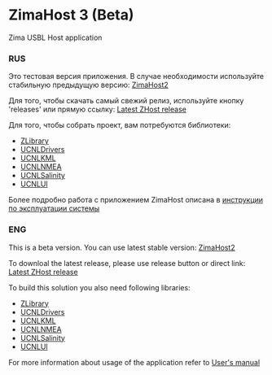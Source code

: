 # ZimaHost 3 (Beta)
Zima USBL Host application

### RUS

Это тестовая версия приложения. В случае необходимости используйте стабильную предыдущую версию: [ZimaHost2](https://github.com/ucnl/ZimaHost2)  

Для того, чтобы скачать самый свежий релиз, используйте кнопку 'releases' или прямую ссылку: [Latest ZHost release](https://github.com/ucnl/ZHost/releases/download/1.0/ZHost.zip)  
  
Для того, чтобы собрать проект, вам потребуются библиотеки:  
  
* [ZLibrary](https://github.com/ucnl/ZLibrary)
* [UCNLDrivers](https://github.com/ucnl/UCNLDrivers)
* [UCNLKML](https://github.com/ucnl/UCNLKML)
* [UCNLNMEA](https://github.com/ucnl/UCNLNMEA)
* [UCNLSalinity](https://github.com/ucnl/UCNLSalinity)
* [UCNLUI](https://github.com/ucnl/UCNLUI)
  
Более подробно работа с приложением ZimaHost описана в [инструкции по эксплуатации системы](https://github.com/ucnl/Docs/blob/master/RU/Zima/ZIMA_Users_manual_ru.pdf)  
  
  
### ENG  

This is a beta version. You can use latest stable version: [ZimaHost2](https://github.com/ucnl/ZimaHost2)  
  
To downloal the latest release, please use release button or direct link: [Latest ZHost release](https://github.com/ucnl/ZHost/releases/download/1.0/ZHost.zip)  
  
To build this solution you also need following libraries:  
  
* [ZLibrary](https://github.com/ucnl/ZLibrary)
* [UCNLDrivers](https://github.com/ucnl/UCNLDrivers)
* [UCNLKML](https://github.com/ucnl/UCNLKML)
* [UCNLNMEA](https://github.com/ucnl/UCNLNMEA)
* [UCNLSalinity](https://github.com/ucnl/UCNLSalinity)
* [UCNLUI](https://github.com/ucnl/UCNLUI) 

For more information about usage of the application refer to [User's manual](https://github.com/ucnl/Docs/blob/master/EN/Zima/ZIMA_USBL_Deployment_maintenance_en.pdf)  
  
  
